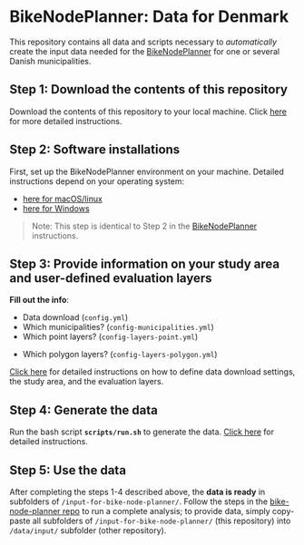 # BikeNodePlanner: Data for Denmark

This repository contains all data and scripts necessary to _automatically_ create the input data needed for the [BikeNodePlanner](https://github.com/anastassiavybornova/bike-node-planner) for one or several Danish municipalities.

## Step 1: Download the contents of this repository

Download the contents of this repository to your local machine. Click [here](./docs/download-repo.md) for more detailed instructions.

## Step 2: Software installations

First, set up the BikeNodePlanner environment on your machine. Detailed instructions depend on your operating system:

* [here for macOS/linux](https://github.com/anastassiavybornova/bike-node-planner/blob/main/docs/step02_install_software_macos.md)
* [here for Windows](https://github.com/anastassiavybornova/bike-node-planner/blob/main/docs/step02_install_software_windows.md)

> Note: This step is identical to Step 2 in the [BikeNodePlanner](https://github.com/anastassiavybornova/bike-node-planner?tab=readme-ov-file#step-2-software-installations) instructions.

## Step 3: Provide information on your study area and user-defined evaluation layers

**Fill out the info**:

* Data download (`config.yml`)
* Which municipalities? (`config-municipalities.yml`)
* Which point layers? (`config-layers-point.yml`)
<!-- * Which linestring layers? (`config-layers-linestring.yml`) -->
* Which polygon layers? (`config-layers-polygon.yml`)

[Click here](./docs/define-layers.md) for detailed instructions on how to define data download settings, the study area, and the evaluation layers.

## Step 4: Generate the data

Run the bash script **`scripts/run.sh`** to generate the data. [Click here](./docs/run-bashscript.md) for detailed instructions.

## Step 5: Use the data

After completing the steps 1-4 described above, the **data is ready** in subfolders of `/input-for-bike-node-planner/`. Follow the steps in the [bike-node-planner repo](https://github.com/anastassiavybornova/bike-node-planner) to run a complete analysis; to provide data, simply copy-paste all subfolders of `/input-for-bike-node-planner/` (this repository) into `/data/input/` subfolder (other repository).